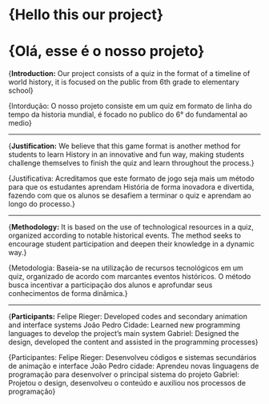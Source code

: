 **<h1>{Hello this our project}</h1>**

<h1>{Olá, esse é o nosso projeto}</h1>

{**Introduction:** Our project consists of a quiz in the format of a timeline of world history, it is focused on the public from 6th grade to elementary school}

{Intordução: O nosso projeto consiste em um quiz em formato de linha do tempo da historia mundial, é focado no publico do 6° do fundamental ao medio}

<hr>

{**Justification:** We believe that this game format is another method for students to learn History in an innovative and fun way, making students challenge themselves to finish the quiz and learn throughout the process.}

{Justificativa: Acreditamos que este formato de jogo seja mais um método para que os estudantes aprendam História de forma inovadora e divertida, fazendo com que os alunos se desafiem a terminar o quiz e aprendam ao longo do processo.}

<hr>

{**Methodology:** It is based on the use of technological resources in a quiz, organized according to notable historical events. The method seeks to encourage student participation and deepen their knowledge in a dynamic way.}

{Metodologia: Baseia-se na utilização de recursos tecnológicos em um quiz, organizado de acordo com marcantes eventos históricos. O método busca incentivar a participação dos alunos e aprofundar seus conhecimentos de forma dinâmica.}

<hr>

{**Participants:**
           Felipe Rieger: Developed codes and secondary animation and interface systems
           João Pedro Cidade: Learned new programming languages to develop the project’s main system​
           Gabriel: Designed the design, developed the content and assisted in the programming processes}
           
{Participantes: 
          Felipe Rieger: Desenvolveu códigos e sistemas secundários de animação e interface
          João Pedro cidade: Aprendeu novas linguagens de programação para desenvolver o principal sistema do projeto​
          Gabriel: Projetou o design, desenvolveu o conteúdo e auxiliou nos processos de programação​}

